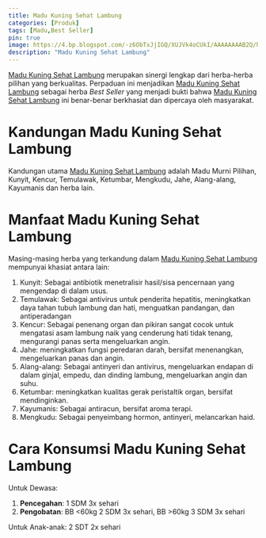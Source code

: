 ```yaml
---
title: Madu Kuning Sehat Lambung
categories: [Produk]
tags: [Madu,Best Seller]
pin: true
image: https://4.bp.blogspot.com/-z6ObTxJjIGQ/XUJVk4oCUkI/AAAAAAAAB2Q/h3XJjNpa9rwlETPNvLFQoamusfvWzsnpACKgBGAs/s1600/produk-madu-kuning-sehat-lambung.png
description: "Madu Kuning Sehat Lambung"
---
```


<div class="paraph"><a  class="mhoapp orange" href="{{ site.baseurl }}/posts/madu-kuning-sehat-lambung-wk6" title="Madu Kuning Sehat Lambung">Madu Kuning Sehat Lambung</a> merupakan sinergi lengkap dari herba-herba pilihan yang berkualitas. Perpaduan ini menjadikan <a  class="mhoapp orange" href="{{ site.baseurl }}/posts/madu-kuning-sehat-lambung-wk6" title="Madu Kuning Sehat Lambung">Madu Kuning Sehat Lambung</a> sebagai herba <i>Best Seller</i> yang menjadi bukti bahwa <a  class="mhoapp orange" href="{{ site.baseurl }}/posts/madu-kuning-sehat-lambung-wk6" title="Madu Kuning Sehat Lambung">Madu Kuning Sehat Lambung</a> ini benar-benar berkhasiat dan dipercaya oleh masyarakat.</div>

<h1>Kandungan Madu Kuning Sehat Lambung</h1>

<div class="paraph">Kandungan utama <a  class="mhoapp orange" href="{{ site.baseurl }}/posts/madu-kuning-sehat-lambung-wk6" title="Madu Kuning Sehat Lambung">Madu Kuning Sehat Lambung</a> adalah Madu Murni Pilihan, Kunyit, Kencur, Temulawak, Ketumbar, Mengkudu, Jahe, Alang-alang, Kayumanis dan herba lain.</div>

<h1>Manfaat Madu Kuning Sehat Lambung</h1>

<div class="paraph">Masing-masing herba yang terkandung dalam <a  class="mhoapp orange" href="{{ site.baseurl }}/posts/madu-kuning-sehat-lambung-wk6" title="Madu Kuning Sehat Lambung">Madu Kuning Sehat Lambung</a> mempunyai khasiat antara lain:</div>

<ol>
<li>Kunyit: Sebagai antibiotik menetralisir hasil/sisa pencernaan yang mengendap di dalam usus.</li>
<li>Temulawak: Sebagai antivirus untuk penderita hepatitis, meningkatkan daya tahan tubuh lambung dan hati, menguatkan pandangan, dan antiperadangan</li>
<li>Kencur: Sebagai penenang organ dan pikiran sangat cocok untuk mengatasi asam lambung naik yang cenderung hati tidak tenang, mengurangi panas serta mengeluarkan angin.</li>
<li>Jahe: meningkatkan fungsi peredaran darah, bersifat menenangkan, mengeluarkan panas dan angin.</li>
<li>Alang-alang: Sebagai antinyeri dan antivirus, mengeluarkan endapan di dalam ginjal, empedu, dan dinding lambung, mengeluarkan angin dan suhu.</li>
<li>Ketumbar: meningkatkan kualitas gerak peristaltik organ, bersifat mendinginkan.</li>
<li>Kayumanis: Sebagai antiracun, bersifat aroma terapi.</li>
<li>Mengkudu: Sebagai penyeimbang hormon, antinyeri, melancarkan haid.</li>
</ol>

<h1>Cara Konsumsi Madu Kuning Sehat Lambung</h1>

<div class="paraph">Untuk Dewasa:</div>

<ol>
    <li><b>Pencegahan</b>: 1 SDM 3x sehari</li>
    <li><b>Pengobatan</b>: BB &lt60kg 2 SDM 3x sehari, BB &gt60kg 3 SDM 3x sehari</li>
</ol>

<div class="paraph">Untuk Anak-anak: 2 SDT 2x sehari</div>